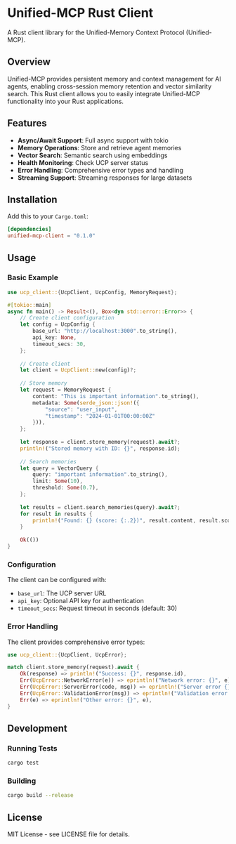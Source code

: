 # Unified-MCP Rust Client

A Rust client library for the Unified-Memory Context Protocol (Unified-MCP).

## Overview

Unified-MCP provides persistent memory and context management for AI agents, enabling cross-session memory retention and vector similarity search. This Rust client allows you to easily integrate Unified-MCP functionality into your Rust applications.

## Features

- **Async/Await Support**: Full async support with tokio
- **Memory Operations**: Store and retrieve agent memories
- **Vector Search**: Semantic search using embeddings
- **Health Monitoring**: Check UCP server status
- **Error Handling**: Comprehensive error types and handling
- **Streaming Support**: Streaming responses for large datasets

## Installation

Add this to your `Cargo.toml`:

```toml
[dependencies]
unified-mcp-client = "0.1.0"
```

## Usage

### Basic Example

```rust
use ucp_client::{UcpClient, UcpConfig, MemoryRequest};

#[tokio::main]
async fn main() -> Result<(), Box<dyn std::error::Error>> {
    // Create client configuration
    let config = UcpConfig {
        base_url: "http://localhost:3000".to_string(),
        api_key: None,
        timeout_secs: 30,
    };
    
    // Create client
    let client = UcpClient::new(config)?;
    
    // Store memory
    let request = MemoryRequest {
        content: "This is important information".to_string(),
        metadata: Some(serde_json::json!({
            "source": "user_input",
            "timestamp": "2024-01-01T00:00:00Z"
        })),
    };
    
    let response = client.store_memory(request).await?;
    println!("Stored memory with ID: {}", response.id);
    
    // Search memories
    let query = VectorQuery {
        query: "important information".to_string(),
        limit: Some(10),
        threshold: Some(0.7),
    };
    
    let results = client.search_memories(query).await?;
    for result in results {
        println!("Found: {} (score: {:.2})", result.content, result.score);
    }
    
    Ok(())
}
```

### Configuration

The client can be configured with:

- `base_url`: The UCP server URL
- `api_key`: Optional API key for authentication
- `timeout_secs`: Request timeout in seconds (default: 30)

### Error Handling

The client provides comprehensive error types:

```rust
use ucp_client::{UcpClient, UcpError};

match client.store_memory(request).await {
    Ok(response) => println!("Success: {}", response.id),
    Err(UcpError::NetworkError(e)) => eprintln!("Network error: {}", e),
    Err(UcpError::ServerError(code, msg)) => eprintln!("Server error {}: {}", code, msg),
    Err(UcpError::ValidationError(msg)) => eprintln!("Validation error: {}", msg),
    Err(e) => eprintln!("Other error: {}", e),
}
```

## Development

### Running Tests

```bash
cargo test
```

### Building

```bash
cargo build --release
```

## License

MIT License - see LICENSE file for details.